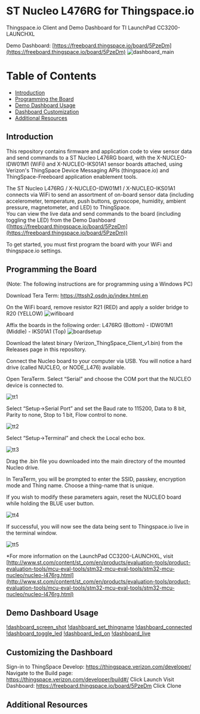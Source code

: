ST Nucleo L476RG for Thingspace.io
==============================================

Thingspace.io Client and Demo Dashboard for TI LaunchPad CC3200-LAUNCHXL

Demo Dashboard: [https://freeboard.thingspace.io/board/5PzeDm](https://freeboard.thingspace.io/board/5PzeDm)
![dashboard_main](./doc_images/dash-full.png)

# Table of Contents
*   [Introduction](#introduction)
*   [Programming the Board](#programming-the-board)
*   [Demo Dashboard Usage](#demo-dashboard-usage)
*   [Dashboard Customization](#customizing-the-dashboard)
*   [Additional Resources](#additional-resources)

Introduction
------------
This repository contains firmware and application code to view sensor data and send commands to a ST Nucleo L476RG board, with the X-NUCLEO-IDW01M1 (WiFi) and X-NUCLEO-IKS01A1 sensor boards attached, using Verizon's ThingSpace Device Messaging APIs (thingspace.io) and ThingSpace-Freeboard application enablement tools.

The ST Nucleo L476RG / X-NUCLEO-IDW01M1 / X-NUCLEO-IKS01A1 connects via WiFi to send an assortment of on-board sensor data (including accelerometer, temperature, push buttons, gyroscope, humidity, ambient pressure, magnetometer, and LED) to ThingSpace.  
You can view the live data and send commands to the board (including toggling the LED) from the Demo Dashboard ([https://freeboard.thingspace.io/board/5PzeDm](https://freeboard.thingspace.io/board/5PzeDm))

To get started, you must first program the board with your WiFi and thingspace.io settings.

Programming the Board
---------------------
(Note: The following instructions are for programming using a Windows PC)

Download Tera Term: https://ttssh2.osdn.jp/index.html.en

On the WiFi board, remove resistor R21 (RED) and apply a solder bridge to R20 (YELLOW)
![wifiboard](./doc_images/wifisetup.png)

Affix the boards in the following order:  L476RG (Bottom) - IDW01M1 (Middle) - IKS01A1 (Top)
![boardsetup](./doc_images/boardsetup.png)

Download the latest binary (Verizon_ThingSpace_Client_v1.bin) from the Releases page in this repository.

Connect the Nucleo board to your computer via USB.  You will notice a hard drive (called NUCLEO, or NODE_L476) available.  

Open TeraTerm. Select “Serial” and choose the COM port that the NUCLEO device is connected to.

![tt1](./doc_images/teraterm.png)

Select “Setup->Serial Port” and set the Baud rate to 115200, Data to 8 bit, Parity to none, Stop to 1 bit, Flow control to none.

![tt2](./doc_images/teraterm2.png)

Select “Setup->Terminal” and check the Local echo box.

![tt3](./doc_images/teraterm3.png)


Drag the .bin file you downloaded into the main directory of the mounted Nucleo drive.

In TeraTerm, you will be prompted to enter the SSID, passkey, encryption mode and Thing name.  Choose a thing-name that is unique.

If you wish to modify these parameters again, reset the NUCLEO board while holding the BLUE user button.

![tt4](./doc_images/teraterm4.png)

If successful, you will now see the data being sent to Thingspace.io live in the terminal window.

![tt5](./doc_images/teraterm5.png)



*For more information on the LaunchPad CC3200-LAUNCHXL, visit [http://www.st.com/content/st_com/en/products/evaluation-tools/product-evaluation-tools/mcu-eval-tools/stm32-mcu-eval-tools/stm32-mcu-nucleo/nucleo-l476rg.html](http://www.st.com/content/st_com/en/products/evaluation-tools/product-evaluation-tools/mcu-eval-tools/stm32-mcu-eval-tools/stm32-mcu-nucleo/nucleo-l476rg.html)

Demo Dashboard Usage
--------------------

[!dashboard_screen_shot](./doc_images/dash1.png)
[!dashboard_set_thingname](./doc_images/dash2.png)
[!dashboard_connected](./doc_images/dash3.png)
[!dashboard_toggle_led](./doc_images/dash4.png)
[!dashboard_led_on](./doc_images/dash-full.png)
[!dashboard_live](./doc_images/dash5.png)


Customizing the Dashboard 
--------------------------
Sign-in to ThingSpace Develop: https://thingspace.verizon.com/developer/
Navigate to the Build page: https://thingspace.verizon.com/developer/build#/ 
Click Launch
Visit Dashboard: https://freeboard.thingspace.io/board/5PzeDm
Click Clone

Additional Resources
--------------------
